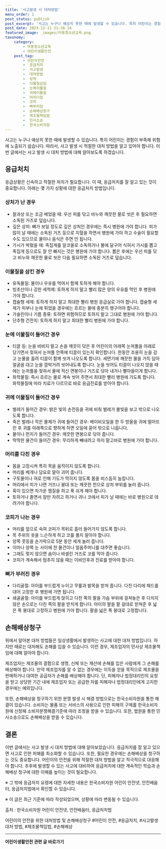 ```yaml
---
title: '사고발생 시 대처방법'
menu_order: 1
post_status: publish
post_excerpt: '사고는 누구나 예상치 못한 때에 발생할 수 있습니다. 특히 어린이는 경험이 부족해 위험에 노출되기 쉽습니다. 따라서, 사고 발생 시 적절한 대처 방법을 알고 있어야 합니다. 이번 글에서는 사고 발생 시 대처 방법에 대해 알아보도록 하겠습니다.'
post_date: 2023-12-11 21:16:14
featured_image: _images/아동청소년교육.png
taxonomy:
    category:
        - 아동청소년교육
        - 어린이생활안전
    post_tag:
        - 어린이안전
        -  응급처치
        -  사고발생
        -  대처방법
        -  상처
        -  이물질삼킴
        -  눈에이물질
        -  귀에이물질
        -  머리다침
        -  코피
        -  뼈부러짐
        -  손해배상청구
        -  제조물책임법
        -  민사소송
        -  한국소비자원
---
```



사고는 누구나 예상치 못한 때에 발생할 수 있습니다. 특히 어린이는 경험이 부족해 위험에 노출되기 쉽습니다. 따라서, 사고 발생 시 적절한 대처 방법을 알고 있어야 합니다. 이번 글에서는 사고 발생 시 대처 방법에 대해 알아보도록 하겠습니다.

## 응급처치

응급상황은 신속하고 적절한 처치가 필요합니다. 이 때, 응급처치를 잘 알고 있는 것이 중요합니다. 아래는 몇 가지 상황에 대한 응급처치 방법입니다.

### 상처가 난 경우

- 찰과상 또는 조금 베었을 때: 우선 피를 닦고 비누와 깨끗한 물로 씻은 후 필요하면 소독된 거즈로 덮습니다.
- 깊은 상처: 뼈가 보일 정도로 깊은 상처인 경우에는 즉시 병원에 가야 합니다. 피가 많이 날 때에는 소독된 거즈 등으로 지혈을 하면서 병원에 가야 하고 수술이 필요할 수도 있으므로 물이나 음식은 주면 안 됩니다.
- 가시가 박혔을 때: 족집게를 알코올로 소독하거나 불에 달구어 식혀서 가시를 뽑고 족집게 등으로도 잘 안 빠지는 것은 병원에 가야 합니다. 뽑은 후에는 우선 피를 닦고 비누와 깨끗한 물로 씻은 다음 필요하면 소독된 거즈로 덮습니다.

### 이물질을 삼킨 경우

- 유독물질: 물이나 우유를 먹여서 함께 토하게 해야 합니다.
- 빙초산이나 강한 세척제: 토하게 하지 말고 빨리 많은 양의 우유를 먹인 후 병원에 가야 합니다.
- 캡슐형 세제: 토하게 하지 말고 최대한 빨리 병원 응급실로 가야 합니다. 캡슐형 세제가 피부나 눈에 튀었을 경우에는 흐르는 물에 충분히 헹구어야 합니다.
- 가솔린이나 기름 종류: 토하면 위험하므로 토하지 말고 그대로 병원에 가야 합니다.
- 단추형 건전지: 토하게 하지 말고 최대한 빨리 병원에 가야 합니다.

### 눈에 이물질이 들어간 경우

- 티끌 등: 눈을 비비지 말고 손을 깨끗이 닦은 후 어린이의 아래쪽 눈꺼풀을 아래로 당기면서 젖혀서 눈꺼풀 안쪽에 티끌이 있는지 확인합니다. 한동안 조용히 눈을 감고 눈물을 흘려 티끌이 함께 씻겨 나오도록 합니다. 세면기에 깨끗한 물을 가득 담아 얼굴을 대고 눈을 깜박거려 씻어내도록 합니다. 눈을 씻어도 티끌이 나오지 않을 때에는 눈꺼풀을 젖혀서 물에 적신 면봉이나 거즈로 닦아 내거나 빨아들이게 합니다.
- 화학물질: 즉시 흐르는 물로 계속 씻어 주면서 최대한 빨리 병원에 가도록 합니다. 화학물질에 따라 치료가 다르므로 바로 응급진료를 받아야 합니다.

### 귀에 이물질이 들어간 경우

- 벌레가 들어간 경우: 밝은 빛의 손전등을 귀에 비춰 벌레가 불빛을 보고 밖으로 나오도록 합니다.
- 죽은 벌레나 작은 물체가 귀에 들어간 경우: 베이비오일을 한 두 방울을 귀에 떨어뜨린 후 귀를 아래쪽으로 향하게 하면 오일에 묻어 밖으로 나옵니다.
- 물이나 먼지가 들어간 경우: 깨끗한 면봉으로 닦아 줍니다.
- 딱딱한 물건이 들어간 경우: 무리하게 빼내려고 하지 말고바로 병원에 가야 합니다.

### 머리를 다친 경우

- 몸을 고정시켜 특히 목을 움직이지 않도록 합니다.
- 머리를 베개나 담요로 말아 괴어 줍니다.
- 구토물이나 혀로 인해 기도가 막히지 않도록 몸을 비스듬히 눕힙니다.
- 머리에서 피가 나면 거즈나 붕대 또는 깨끗한 천으로 상처 부위를 눌러 줍니다.
- 혹이 있으면 차가운 찜질을 하고 푹 쉬게 해야 합니다.
- 토하거나 졸면서 잠만 자려고 하거나 귀나 코에서 피가 날 때에는 바로 병원으로 데려가야 합니다.

### 코피가 나는 경우

- 머리를 앞으로 숙여 코피가 목뒤로 흘러 들어가지 않도록 합니다.
- 목 주위의 옷을 느슨하게 하고 코를 풀지 말아야 합니다.
- 양쪽 콧등을 손가락으로 5분 동안 세게 눌러 줍니다.
- 이마나 양쪽 눈 사이에 찬 물건이나 얼음주머니를 대주면 좋습니다.
- 그래도 멎지 않으면 솜이나 바셀린 거즈로 코를 막아 줍니다.
- 코피가 계속해서 멈추지 않을 때는 이비인후과 진료를 받아야 합니다.

### 뼈가 부러진 경우

- 다리골절: 아이를 부드럽게 누이고 무릎과 발목을 받쳐 줍니다. 다친 다리에 패드를 대어 고정한 후 병원에 가면 됩니다.
- 쇄골골절: 아이를 부드럽게 앉히고 다친 쪽의 팔을 가슴 부위에 걸쳐놓은 후 다치지 않은 손으로는 다친 쪽의 팔을 받치게 합니다. 아이의 팔을 팔 걸대로 받쳐준 후 넓은 폭 붕대로 고정하고 병원에 가야 합니다. 팔을 넓은 폭 붕대로 고정합니다.

## 손해배상청구

위에서 알아본 대처 방법들은 일상생활에서 발생하는 사고에 대한 대처 방법입니다. 하지만 때로는 대처해도 손해를 입을 수 있습니다. 이런 경우, 제조업자의 민사상 제조물책임에 대해 알아야 합니다.

제조업자는 제조물의 결함으로 생명, 신체 또는 재산에 손해를 입은 사람에게 그 손해를 배상해야 합니다. 만약 제조업자를 알 수 없는 경우에는 이득을 얻을 목적으로 제조물을 판매하거나 대여한 공급자가 손해를 배상해야 합니다. 단, 피해자나 법정대리인의 요청을 받고 상당한 기간 내에 제조업자 또는 공급한 자를 피해자나 법정대리인에게 고지한 경우에는 예외입니다.

또한, 손해배상을 청구하기 위한 분쟁 발생 시 해결 방법으로는 한국소비자원을 통한 해결이 있습니다. 소비자는 물품 또는 서비스의 사용으로 인한 피해의 구제를 한국소비자원에 신청해 소비자분쟁해결기준에 따라 조정을 받을 수 있습니다. 또한, 법원을 통한 민사소송으로도 손해배상을 받을 수 있습니다.

## 결론

이번 글에서는 사고 발생 시 대처 방법에 대해 알아보았습니다. 응급처치를 잘 알고 있으면 사고로 인한 피해를 최소화할 수 있습니다. 또한, 필요한 경우에는 손해배상을 청구하는 것도 중요합니다. 어린이의 안전을 위해 적절한 대처 방법을 알고 적극적으로 대응해야 합니다. 추후에 발생할 수 있는 사고에 대비하여 응급처치에 대한 계속적인 학습과 손해배상 청구에 대한 이해를 높이는 것이 필요합니다.

※ 그 밖에 응급처치 요령에 대한 자세한 내용은 한국소비자원 어린이 안전넷, 안전배움터, 응급처치법에서 확인할 수 있습니다.

※ 이 글은 최근 기준에 따라 작성되었으며, 상황에 따라 변동될 수 있습니다.

출처 : 한국소비자원 어린이 안전넷, 안전배움터, 응급처치법

어린이의 안전을 위한 대처방법 및 손해배상청구 #어린이 안전, #응급처치, #사고발생 대처 방법, #제조물책임법, #손해배상
                        
<!-- wp:separator -->
<hr class="wp-block-separator has-alpha-channel-opacity"/>
<!-- /wp:separator -->

<!-- wp:group {"backgroundColor":"base","layout":{"type":"constrained"}} -->
<div class="wp-block-group has-base-background-color has-background"><!-- wp:paragraph {"align":"center","fontSize":"medium"} -->
<p class="has-text-align-center has-large-font-size"><strong>어린이생활안전 관련 글 바로가기</strong></p>
<!-- /wp:paragraph -->


<!-- wp:latest-posts
{"categories":[{"id":30736,"count":19,"description":"","link":"https://uknowlaw.com/category/%ec%96%b4%eb%a6%b0%ec%9d%b4%ec%83%9d%ed%99%9c%ec%95%88%ec%a0%84/","name":"어린이생활안전","slug":"어린이생활안전","taxonomy":"category","parent":0,"meta":[],"_links":{"self":[{"href":"https://uknowlaw.com/wp-json/wp/v2/categories/30736"}],"collection":[{"href":"https://uknowlaw.com/wp-json/wp/v2/categories"}],"about":[{"href":"https://uknowlaw.com/wp-json/wp/v2/taxonomies/category"}],"wp:post_type":[{"href":"https://uknowlaw.com/wp-json/wp/v2/posts?categories=30736"}],"curies":[{"name":"wp","href":"https://api.w.org/{rel}","templated":true}]}}],"postsToShow":100,"excerptLength":28,"postLayout":"grid","columns":2,"featuredImageAlign":"left","featuredImageSizeSlug":"large","fontSize":"small"} /--></div>
<!-- /wp:group -->